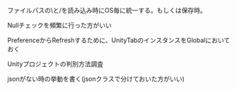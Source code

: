 ファイルパスの\と/を読み込み時にOS毎に統一する。もしくは保存時。

Nullチェックを頻繁に行った方がいい

PreferenceからRefreshするために、UnityTabのインスタンスをGlobalにおいておく

Unityプロジェクトの判別方法調査

jsonがない時の挙動を書く(jsonクラスで分けておいた方がいい)